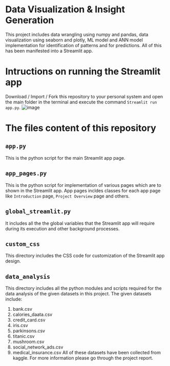 # Data Visualization & Insight Generation

This project includes data wrangling using numpy and pandas, data visualization using seaborn and plotly, ML model and ANN model implementation for identification of patterns and for predictions. All of this has been manifested into a Streamlit app.

# Intructions on running the Streamlit app
Download / Import / Fork this repository to your personal system and open the main folder in the terminal and execute the command `Streamlit run app.py`.
![image](https://github.com/user-attachments/assets/8c8df221-7d35-431a-b005-2d2acf5b1b4c)


# The files content of this repository

## `app.py`

This is the python script for the main Streamlit app page.

## `app_pages.py`

This is the python script for implementation of various pages which are to shown in the Streamlit app. App pages incldes classes for each app page like `Introduction` page, `Project Overview` page and others.

## `global_streamlit.py`

It includes all the the global variables that the Streamlit app will require during its execution and other background processes.

## `custom_css`

This directory includes the CSS code for customization of the Streamlit app design.

## `data_analysis`

This directory includes all the python modules and scripts required for the data analysis of the given datasets in this project.
The given datasets include:
1. bank.csv
2. calories_daata.csv
3. credit_card.csv
4. iris.csv
5. parkinsons.csv
6. titanic.csv
7. mushroom.csv
8. social_network_ads.csv
9. medical_insurance.csv
All of these datasets have been collected from kaggle. For more information please go through the project report.
